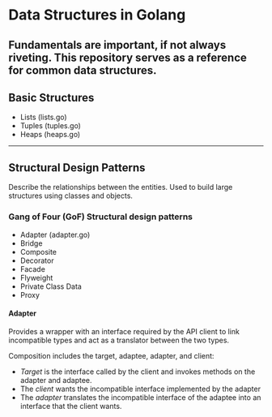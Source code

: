 # Data Structures in Golang
Fundamentals are important, if not always riveting.  This repository serves as a reference for common data structures.
--

## Basic Structures
- Lists (lists.go)
- Tuples (tuples.go)
- Heaps (heaps.go)
---
## Structural Design Patterns
Describe the relationships between the entities.  Used to build large structures using classes and objects.   

### Gang of Four (**GoF**) Structural design patterns
- Adapter (adapter.go)
- Bridge
- Composite
- Decorator
- Facade
- Flyweight
- Private Class Data
- Proxy 

#### Adapter

Provides a wrapper with an interface required by the API client to link incompatible types and act as a translator between the two types.

Composition includes the target, adaptee, adapter, and client:
- *Target* is the interface called by the client and invokes methods on the adapter and adaptee.
- The *client* wants the incompatible interface implemented by the adapter
- The *adapter* translates the incompatible interface of the adaptee into an interface that the client wants.